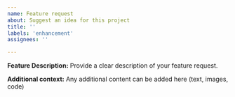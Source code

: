 ```yaml
---
name: Feature request
about: Suggest an idea for this project
title: ''
labels: 'enhancement'
assignees: ''

---
```


**Feature Description:**
Provide a clear description of your feature request.

**Additional context:**
Any additional content can be added here (text, images, code)
